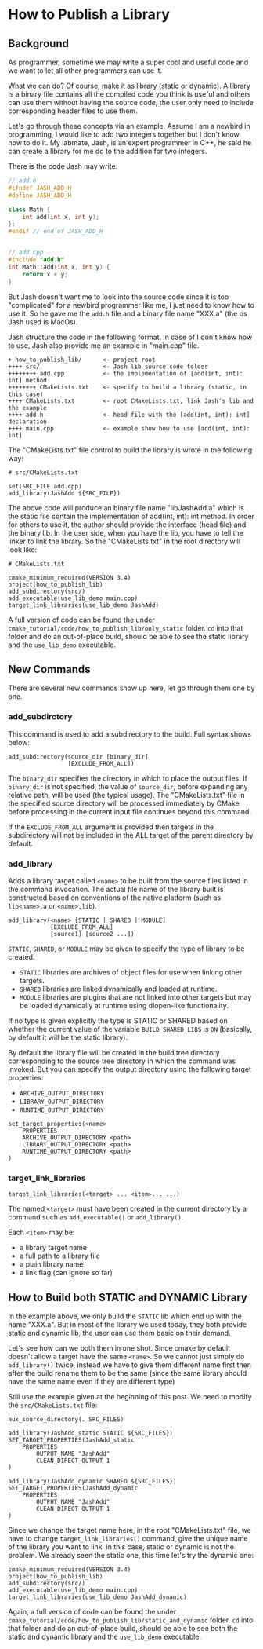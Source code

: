 # How to Publish a Library

## Background

As programmer, sometime we may write a super cool and useful
code and we want to let all other programmers can use it. 

What we can do? Of course, make it as library (static or dynamic).
A library is a binary file contains all the compiled code you think
is useful and others can use them without having the source code,
the user only need to include corresponding header files to use them.

Let's go through these concepts via an example. Assume I am a newbird
in programming, I would like to add two integers together but I don't
know how to do it. My labmate, Jash, is an expert programmer in C++, he
said he can create a library for me do to the addition for two integers.

There is the code Jash may write:

```c++
// add.h
#ifndef JASH_ADD_H
#define JASH_ADD_H

class Math {
    int add(int x, int y);
};
#endif // end of JASH_ADD_H


// add.cpp
#include "add.h"
int Math::add(int x, int y) {
    return x + y;
}
```

But Jash doesn't want me to look into the source code since it is
too "complicated" for a newbird programmer like me, I just need to
know how to use it. So he gave me the `add.h` file and a binary file
name "XXX.a" (the os Jash used is MacOs). 

Jash structure the code in the following format. In case of I don't 
know how to use, Jash also provide me an example in "main.cpp" file.

```
+ how_to_publish_lib/      <- project root
++++ src/                  <- Jash lib source code folder
++++++++ add.cpp           <- the implementation of [add(int, int): int] method
++++++++ CMakeLists.txt    <- specify to build a library (static, in this case)
++++ CMakeLists.txt        <- root CMakeLists.txt, link Jash's lib and the example
++++ add.h                 <- head file with the [add(int, int): int] declaration
++++ main.cpp              <- example show how to use [add(int, int): int]
```

The "CMakeLists.txt" file control to build the library is wrote in the
following way:

```
# src/CMakeLists.txt

set(SRC_FILE add.cpp)
add_library(JashAdd ${SRC_FILE})
```

The above code will produce an binary file name "libJashAdd.a" which is
the static file contain the implementation of add(int, int): int method.
In order for others to use it, the author should provide the interface 
(head file) and the binary lib. In the user side, when you have the lib,
you have to tell the linker to link the library. So the "CMakeLists.txt"
in the root directory will look like:

```
# CMakeLists.txt

cmake_minimum_required(VERSION 3.4)
project(how_to_publish_lib)
add_subdirectory(src/)
add_executable(use_lib_demo main.cpp)
target_link_libraries(use_lib_demo JashAdd)
```

A full version of code can be found the under 
`cmake_tutorial/code/how_to_publish_lib/only_static` folder. `cd` into that 
folder and do an out-of-place build, should be able to see the static library
and the `use_lib_demo` executable.

## New Commands

There are several new commands show up here, let go through them one by one.

### add_subdirctory

This command is used to add a subdirectory to the build. Full syntax shows below:

```
add_subdirectory(source_dir [binary_dir]
                 [EXCLUDE_FROM_ALL])
```

The `binary_dir` specifies the directory in which to place the output files. 
If `binary_dir` is not specified, the value of `source_dir`, before expanding 
any relative path, will be used (the typical usage). The "CMakeLists.txt" 
file in the specified source directory will be processed immediately by 
CMake before processing in the current input file continues beyond this command.

If the `EXCLUDE_FROM_ALL` argument is provided then targets in the subdirectory
will not be included in the ALL target of the parent directory by default.

### add_library

Adds a library target called `<name>` to be built from the source files listed in the command invocation. The actual file name of the library built is constructed based on conventions of the native platform (such as `lib<name>.a` or `<name>.lib`).

```
add_library(<name> [STATIC | SHARED | MODULE]
            [EXCLUDE_FROM_ALL]
            [source1] [source2 ...])
```

`STATIC`, `SHARED`, or `MODULE` may be given to specify the type of library 
to be created.

- `STATIC` 
   libraries are archives of object files for use when linking other targets. 
- `SHARED` 
   libraries are linked dynamically and loaded at runtime. 
- `MODULE` 
   libraries are plugins that are not linked into other targets but may be
   loaded dynamically at runtime using dlopen-like functionality. 

If no type is given explicitly the type is STATIC or SHARED based on whether 
the current value of the variable `BUILD_SHARED_LIBS` is `ON` (basically, by default
it will be the static library).

By default the library file will be created in the build tree directory corresponding
to the source tree directory in which the command was invoked. But you can specify the 
output directory using the following target properties:

- `ARCHIVE_OUTPUT_DIRECTORY`
- `LIBRARY_OUTPUT_DIRECTORY`
- `RUNTIME_OUTPUT_DIRECTORY`

```
set_target_properties(<name>
    PROPERTIES
    ARCHIVE_OUTPUT_DIRECTORY <path>
    LIBRARY_OUTPUT_DIRECTORY <path>
    RUNTIME_OUTPUT_DIRECTORY <path>
)
```

### target_link_libraries

```
target_link_libraries(<target> ... <item>... ...)
```

The named `<target>` must have been created in the current directory by a command
such as `add_executable()` or `add_library()`.

Each `<item>` may be:

- a library target name
- a full path to a library file
- a plain library name
- a link flag (can ignore so far)

## How to Build both STATIC and DYNAMIC Library

In the example above, we only build the `STATIC` lib which end up with the name "XXX.a".
But in most of the library we used today, they both provide static and dynamic lib, the
user can use them basic on their demand.

Let's see how can we both them in one shot. Since cmake by default doesn't allow a target
have the same `<name>`. So we cannot just simply do `add_library()` twice, instead we have
to give them different name first then after the build rename them to be the same (since
the same library should have the same name even if they are different type)

Still use the example given at the beginning of this post. We need to modify the
`src/CMakeLists.txt` file:

```
aux_source_directory(. SRC_FILES)

add_library(JashAdd_static STATIC ${SRC_FILES})
SET_TARGET_PROPERTIES(JashAdd_static 
    PROPERTIES 
        OUTPUT_NAME "JashAdd"
        CLEAN_DIRECT_OUTPUT 1
)

add_library(JashAdd_dynamic SHARED ${SRC_FILES})
SET_TARGET_PROPERTIES(JashAdd_dynamic 
    PROPERTIES 
        OUTPUT_NAME "JashAdd"
        CLEAN_DIRECT_OUTPUT 1
)
```

Since we change the target name here, in the root "CMakeLists.txt" file, we have to
change `target_link_libraries()` command, give the unique name of the library you want
to link, in this case, static or dynamic is not the problem. We already seen the static
one, this time let's try the dynamic one:

```
cmake_minimum_required(VERSION 3.4)
project(how_to_publish_lib)
add_subdirectory(src/)
add_executable(use_lib_demo main.cpp)
target_link_libraries(use_lib_demo JashAdd_dynamic)
```

Again, a full version of code can be found the under 
`cmake_tutorial/code/how_to_publish_lib/static_and_dynamic` folder. `cd` into that 
folder and do an out-of-place build, should be able to see both the static and 
dynamic library and the `use_lib_demo` executable.
